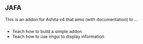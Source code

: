## JAFA

This is an addon for Ashita v4 that aims (with documentation) to ...
###
- Teach how to build a simple addon
- Teach how to use imgui to display information

